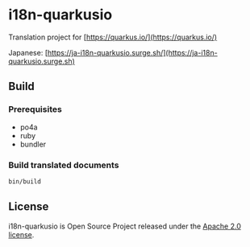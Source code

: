 # i18n-quarkusio

Translation project for [https://quarkus.io/](https://quarkus.io/)

Japanese: [https://ja-i18n-quarkusio.surge.sh/](https://ja-i18n-quarkusio.surge.sh)

## Build

### Prerequisites

* po4a
* ruby
* bundler

### Build translated documents

```bash
bin/build
```

## License

i18n-quarkusio is Open Source Project released under the
[Apache 2.0 license](http://www.apache.org/licenses/LICENSE-2.0.html).

